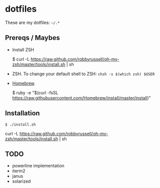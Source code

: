 # dotfiles

These are my dotfiles: `~/.*`

## Prereqs / Maybes
* Install ZSH

    $ curl -L https://raw.github.com/robbyrussell/oh-my-zsh/master/tools/install.sh | sh
* ZSH. To change your default shell to ZSH: `chsh -s $(which zsh) $USER`
* [Homebrew](http://brew.sh/).

    $ ruby -e "$(curl -fsSL https://raw.githubusercontent.com/Homebrew/install/master/install)"

## Installation

    $ ./install.sh

[prompt]: /zsh/prompt.zsh

curl -L https://raw.github.com/robbyrussell/oh-my-zsh/master/tools/install.sh | sh

## TODO
* powerline implementation
* iterm2
* janus
* solarized

